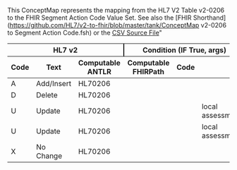 This ConceptMap represents the mapping from the HL7 V2 Table v2-0206 to the FHIR Segment Action Code Value Set. See also the [FHIR Shorthand](https://github.com/HL7/v2-to-fhir/blob/master/tank/ConceptMap v2-0206 to Segment Action Code.fsh) or the [CSV Source File](https://github.com/HL7/v2-to-fhir/blob/master/mappings/)"
<table class='grid'><thead>
<tr><th colspan='3' style='border-right: 2px solid black;'>HL7 v2</th><th colspan='3' style='border-right: 2px solid black;'>Condition (IF True, args)</th><th colspan='4'>HL7 FHIR</th><th>Comments</th></tr>
<tr><th>Code</th><th>Text</th><th>Computable ANTLR</th><th>Computable FHIRPath</th><th>Code</th><th>&#xA0;</th><th>Display</th><th>Code System</th><th>&#xA0;</th></tr></thead>
<tbody>
<tr><td>A</td><td>Add/Insert</td><td style='border-right: 2px'>HL70206</td><td></td><td></td><td style='border-right: 2px'></td><td>POST</td><td></td><td>Create</td><td></td><td></td></tr>
<tr><td>D</td><td>Delete</td><td style='border-right: 2px'>HL70206</td><td></td><td></td><td style='border-right: 2px'></td><td>DELETE</td><td></td><td>Delete</td><td></td><td></td></tr>
<tr><td>U</td><td>Update</td><td style='border-right: 2px'>HL70206</td><td></td><td></td><td style='border-right: 2px'>local assessment</td><td>PUT</td><td></td><td>Update/Replace</td><td></td><td></td></tr>
<tr><td>U</td><td>Update</td><td style='border-right: 2px'>HL70206</td><td></td><td></td><td style='border-right: 2px'>local assessment</td><td>PATCH</td><td></td><td></td><td></td><td></td></tr>
<tr><td>X</td><td>No Change</td><td style='border-right: 2px'>HL70206</td><td></td><td></td><td style='border-right: 2px'></td><td></td><td></td><td></td><td></td><td></td></tr>
</tbody></table>
